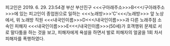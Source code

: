 피고인은 2019. 6. 29. 23:54경 부산 부산진구 <<<구아래주소>>>B<<</구아래주소>>>에 있는 피고인이 종업원으로 일하는 <<<노래방>>>'C'<<</노래방>>> 앞 노상에서, 위 노래방 직원 <<<내국인이름>>>D<<</내국인이름>>>과 다른 노래주점 소속인 피해자 <<<내국인이름>>>E<<</내국인이름>>>(50세)가 호객행위 문제로 서로 말다툼을 하는 것을 보고, 피해자에게 욕설을 하면서 발로 피해자의 얼굴을 1회 차서 피해자를 폭행하였다.